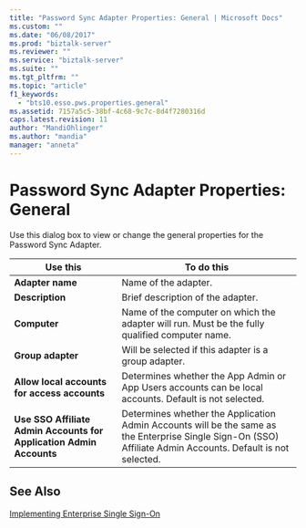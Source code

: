 ```yaml
---
title: "Password Sync Adapter Properties: General | Microsoft Docs"
ms.custom: ""
ms.date: "06/08/2017"
ms.prod: "biztalk-server"
ms.reviewer: ""
ms.service: "biztalk-server"
ms.suite: ""
ms.tgt_pltfrm: ""
ms.topic: "article"
f1_keywords: 
  - "bts10.esso.pws.properties.general"
ms.assetid: 7157a5c5-38bf-4c68-9c7c-8d4f7280316d
caps.latest.revision: 11
author: "MandiOhlinger"
ms.author: "mandia"
manager: "anneta"
---
```

# Password Sync Adapter Properties: General
Use this dialog box to view or change the general properties for the Password Sync Adapter.  
  
|Use this|To do this|  
|--------------|----------------|  
|**Adapter name**|Name of the adapter.|  
|**Description**|Brief description of the adapter.|  
|**Computer**|Name of the computer on which the adapter will run. Must be the fully qualified computer name.|  
|**Group adapter**|Will be selected if this adapter is a group adapter.|  
|**Allow local accounts for access accounts**|Determines whether the App Admin or App Users accounts can be local accounts. Default is not selected.|  
|**Use SSO Affiliate Admin Accounts for Application Admin Accounts**|Determines whether the Application Admin Accounts will be the same as the Enterprise Single Sign-On (SSO) Affiliate Admin Accounts. Default is not selected.|  
  
## See Also  
 [Implementing Enterprise Single Sign-On](../core/implementing-enterprise-single-sign-on.md)